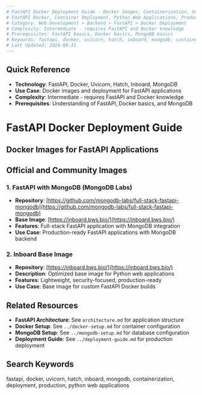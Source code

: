 ```yaml
---
# FastAPI Docker Deployment Guide - Docker Images, Containerization, Uvicorn, Hatch, Inboard, MongoDB
# FastAPI Docker, Container Deployment, Python Web Applications, Production Deployment, Docker Images
# Category: Web Development > Backend > FastAPI > Docker Deployment
# Complexity: Intermediate - requires FastAPI and Docker knowledge
# Prerequisites: FastAPI basics, Docker basics, MongoDB basics
# Keywords: fastapi, docker, uvicorn, hatch, inboard, mongodb, containerization, deployment, production
# Last Updated: 2024-08-31
---
```


## Quick Reference
- **Technology**: FastAPI, Docker, Uvicorn, Hatch, Inboard, MongoDB
- **Use Case**: Docker images and deployment for FastAPI applications
- **Complexity**: Intermediate - requires FastAPI and Docker knowledge
- **Prerequisites**: Understanding of FastAPI, Docker basics, and MongoDB

# FastAPI Docker Deployment Guide

## Docker Images for FastAPI Applications

## Official and Community Images

### 1. FastAPI with MongoDB (MongoDB Labs)
- **Repository**: [https://github.com/mongodb-labs/full-stack-fastapi-mongodb](https://github.com/mongodb-labs/full-stack-fastapi-mongodb)
- **Base Image**: [https://inboard.bws.bio/](https://inboard.bws.bio/)
- **Features**: Full-stack FastAPI application with MongoDB integration
- **Use Case**: Production-ready FastAPI applications with MongoDB backend

### 2. Inboard Base Image
- **Repository**: [https://inboard.bws.bio/](https://inboard.bws.bio/)
- **Description**: Optimized base image for Python web applications
- **Features**: Lightweight, security-focused, production-ready
- **Use Case**: Base image for custom FastAPI Docker builds

## Related Resources

- **FastAPI Architecture**: See `architecture.md` for application structure
- **Docker Setup**: See `../docker-setup.md` for container configuration
- **MongoDB Setup**: See `../mongodb-setup.md` for database configuration
- **Deployment Guide**: See `../deployment-guide.md` for production deployment

## Search Keywords
fastapi, docker, uvicorn, hatch, inboard, mongodb, containerization, deployment, production, python web applications
